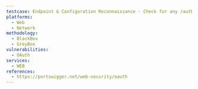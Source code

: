 ```yaml
---
testcase: Endpoint & Configuration Reconnaissance - Check for any /authorization, /token, /callback, /userinfo, /.well-known/oauth-authorization-server, or /.well-known/openid-configuration endpoints to confirm OAuth/OpenID presence and supported flows. Web (HTTP/HTTPS) service
platforms: 
  - Web
  - Network
methodology: 
  - BlackBox
  - GreyBox
vulnerabilities:
  - OAuth
services:
  - WEB
references:
  - https://portswigger.net/web-security/oauth
---
```

